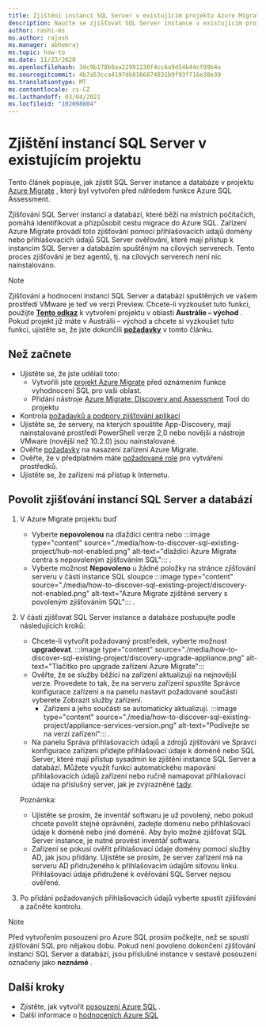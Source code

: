 ```yaml
---
title: Zjištění instancí SQL Server v existujícím projektu Azure Migrate
description: Naučte se zjišťovat SQL Server instance v existujícím projektu Azure Migrate.
author: rashi-ms
ms.author: rajosh
ms.manager: abhemraj
ms.topic: how-to
ms.date: 11/23/2020
ms.openlocfilehash: 3dc9b178b9aa22991230f4cc6a9d54b44cf09b4e
ms.sourcegitcommit: 4b7a53cca4197db8166874831b9f93f716e38e30
ms.translationtype: MT
ms.contentlocale: cs-CZ
ms.lasthandoff: 03/04/2021
ms.locfileid: "102098804"
---
```

# <a name="discover-sql-server-instances-in-an-existing-project"></a>Zjištění instancí SQL Server v existujícím projektu 

Tento článek popisuje, jak zjistit SQL Server instance a databáze v projektu [Azure Migrate](./migrate-services-overview.md) , který byl vytvořen před náhledem funkce Azure SQL Assessment.

Zjišťování SQL Server instancí a databází, které běží na místních počítačích, pomáhá identifikovat a přizpůsobit cestu migrace do Azure SQL. Zařízení Azure Migrate provádí toto zjišťování pomocí přihlašovacích údajů domény nebo přihlašovacích údajů SQL Server ověřování, které mají přístup k instancím SQL Server a databázím spuštěným na cílových serverech. Tento proces zjišťování je bez agentů, tj. na cílových serverech není nic nainstalováno.

> [!Note]
> Zjišťování a hodnocení instancí SQL Server a databází spuštěných ve vašem prostředí VMware je teď ve verzi Preview. Chcete-li vyzkoušet tuto funkci, použijte [**Tento odkaz**](https://aka.ms/AzureMigrate/SQL) k vytvoření projektu v oblasti **Austrálie – východ** . Pokud projekt již máte v Austrálii – východ a chcete si vyzkoušet tuto funkci, ujistěte se, že jste dokončili [**požadavky**](how-to-discover-sql-existing-project.md) v tomto článku.

## <a name="before-you-start"></a>Než začnete

- Ujistěte se, že jste udělali toto: 
    - Vytvořili jste [projekt Azure Migrate](./create-manage-projects.md) před oznámením funkce vyhodnocení SQL pro vaši oblast.
    - Přidání nástroje [Azure Migrate: Discovery and Assessment](./how-to-assess.md) Tool do projektu
- Kontrola [požadavků a podpory zjišťování aplikací](./migrate-support-matrix-vmware.md#vmware-requirements)
-  Ujistěte se, že servery, na kterých spouštíte App-Discovery, mají nainstalované prostředí PowerShell verze 2,0 nebo novější a nástroje VMware (novější než 10.2.0) jsou nainstalované.
- Ověřte [požadavky](./migrate-appliance.md) na nasazení zařízení Azure Migrate.
- Ověřte, že v předplatném máte [požadované role](./create-manage-projects.md#verify-permissions) pro vytváření prostředků.
- Ujistěte se, že zařízení má přístup k Internetu.

## <a name="enable-discovery-of-sql-server-instances-and-databases"></a>Povolit zjišťování instancí SQL Server a databází

1. V Azure Migrate projektu buď
    - Vyberte **nepovolenou** na dlaždici centra nebo :::image type="content" source="./media/how-to-discover-sql-existing-project/hub-not-enabled.png" alt-text="dlaždici Azure Migrate centra s nepovoleným zjišťováním SQL"::: .
    - Vyberte možnost **Nepovoleno** u žádné položky na stránce zjišťování serveru v části instance SQL sloupce :::image type="content" source="./media/how-to-discover-sql-existing-project/discovery-not-enabled.png" alt-text="Azure Migrate zjištěné servery s povoleným zjišťováním SQL"::: .
2. V části zjišťovat SQL Server instance a databáze postupujte podle následujících kroků:
    - Chcete-li vytvořit požadovaný prostředek, vyberte možnost **upgradovat**.
        :::image type="content" source="./media/how-to-discover-sql-existing-project/discovery-upgrade-appliance.png" alt-text="Tlačítko pro upgrade zařízení Azure Migrate":::
    - Ověřte, že se služby běžící na zařízení aktualizují na nejnovější verze. Provedete to tak, že na serveru zařízení spustíte Správce konfigurace zařízení a na panelu nastavit požadované součásti vyberete Zobrazit služby zařízení.
        - Zařízení a jeho součásti se automaticky aktualizují. :::image type="content" source="./media/how-to-discover-sql-existing-project/appliance-services-version.png" alt-text="Podívejte se na verzi zařízení"::: .
    - Na panelu Správa přihlašovacích údajů a zdrojů zjišťování ve Správci konfigurace zařízení přidejte přihlašovací údaje k doméně nebo SQL Server, které mají přístup sysadmin ke zjištění instance SQL Server a databází. 
    Můžete využít funkci automatického mapování přihlašovacích údajů zařízení nebo ručně namapovat přihlašovací údaje na příslušný server, jak je zvýrazněné [tady](https://review.docs.microsoft.com/azure/migrate/tutorial-discover-vmware?branch=release-migrate-sql-scenario#start-continuous-discovery).
        
    Poznámka:
    - Ujistěte se prosím, že inventář softwaru je už povolený, nebo pokud chcete povolit stejné oprávnění, zadejte doménu nebo přihlašovací údaje k doméně nebo jiné doméně. Aby bylo možné zjišťovat SQL Server instance, je nutné provést inventář softwaru.
    - Zařízení se pokusí ověřit přihlašovací údaje domény pomocí služby AD, jak jsou přidány. Ujistěte se prosím, že server zařízení má na serveru AD přidruženého k přihlašovacím údajům síťovou linku. Přihlašovací údaje přidružené k ověřování SQL Server nejsou ověřené. 

3. Po přidání požadovaných přihlašovacích údajů vyberte spustit zjišťování a začněte kontrolu.

> [!Note] 
>Před vytvořením posouzení pro Azure SQL prosím počkejte, než se spustí zjišťování SQL pro nějakou dobu. Pokud není povoleno dokončení zjišťování instancí SQL Server a databází, jsou příslušné instance v sestavě posouzení označeny jako **neznámé** .

## <a name="next-steps"></a>Další kroky

- Zjistěte, jak vytvořit [posouzení Azure SQL](./how-to-create-azure-sql-assessment.md) .
- Další informace o [hodnoceních Azure SQL](./concepts-azure-sql-assessment-calculation.md)